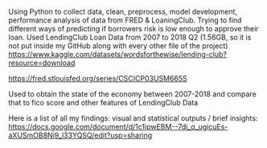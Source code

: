 Using Python to collect data, clean, preprocess, model development, performance analysis of data from FRED & LoaningClub. Trying to find different ways of predicting if borrowers risk is low enough to approve their loan. 
Used LendingClub Loan Data from 2007 to 2018 Q2 (1.56GB, so it is not put inside my GitHub along with every other file of the project)
https://www.kaggle.com/datasets/wordsforthewise/lending-club?resource=download



https://fred.stlouisfed.org/series/CSCICP03USM665S

Used to obtain the state of the economy between 2007-2018 and compare that to fico score and other features of LendingClub Data


Here is a list of all my findings: visual and statistical outputs / brief insights:
https://docs.google.com/document/d/1c1jpwEBM--7di_q_ugicuEs-aXUSmOB8Ni9_l33YQSQ/edit?usp=sharing

